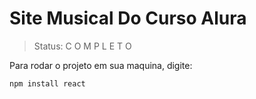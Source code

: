 <h1>Site Musical Do Curso Alura</h1>

> Status: C O M P L E T O

Para rodar o projeto em sua maquina, digite:

```
npm install react
```
